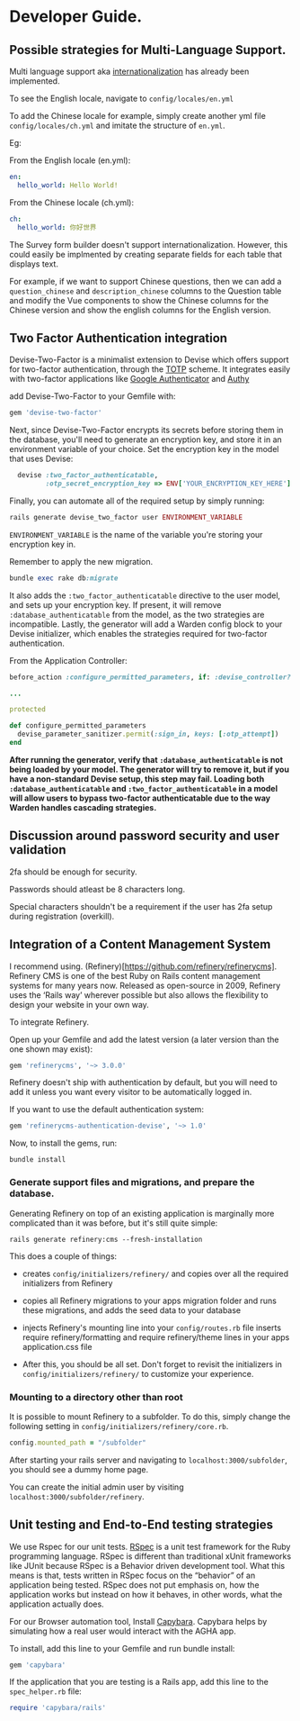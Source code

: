 # Developer Guide.

Possible strategies for Multi-Language Support.
----------------------

Multi language support aka [internationalization](https://guides.rubyonrails.org/i18n.html) has already been implemented.

To see the English locale, navigate to `config/locales/en.yml`

To add the Chinese locale for example, simply create another yml file `config/locales/ch.yml` and imitate the structure of `en.yml`.

Eg:

From the English locale (en.yml):

```yaml
en:
  hello_world: Hello World!
```

From the Chinese locale (ch.yml):

```yaml
ch:
  hello_world: 你好世界
```

The Survey form builder doesn't support internationalization. However, this could easily be implmented by creating separate fields for each table that displays text.

For example, if we want to support Chinese questions, then we can add a `question_chinese` and `description_chinese` columns to the Question table and modify the Vue components to show the Chinese columns for the Chinese version and show the english columns for the English version.

Two Factor Authentication integration
----------------------

Devise-Two-Factor is a minimalist extension to Devise which offers support for two-factor authentication, through the [TOTP](https://en.wikipedia.org/wiki/Time-based_One-Time_Password) scheme. It integrates easily with two-factor applications like [Google Authenticator](https://support.google.com/accounts/answer/1066447?hl=en) and [Authy](https://authy.com/)

add Devise-Two-Factor to your Gemfile with:

```ruby
gem 'devise-two-factor'
```

Next, since Devise-Two-Factor encrypts its secrets before storing them in the database, you'll need to generate an encryption key, and store it in an environment variable of your choice. Set the encryption key in the model that uses Devise:

```ruby
  devise :two_factor_authenticatable,
         :otp_secret_encryption_key => ENV['YOUR_ENCRYPTION_KEY_HERE']

```

Finally, you can automate all of the required setup by simply running:

```ruby
rails generate devise_two_factor user ENVIRONMENT_VARIABLE
```

`ENVIRONMENT_VARIABLE` is the name of the variable you're storing your encryption key in.

Remember to apply the new migration.

```ruby
bundle exec rake db:migrate
```

It also adds the `:two_factor_authenticatable` directive to the user model, and sets up your encryption key. If present, it will remove `:database_authenticatable` from the model, as the two strategies are incompatible. Lastly, the generator will add a Warden config block to your Devise initializer, which enables the strategies required for two-factor authentication.

From the Application Controller:

```ruby
before_action :configure_permitted_parameters, if: :devise_controller?

...

protected

def configure_permitted_parameters
  devise_parameter_sanitizer.permit(:sign_in, keys: [:otp_attempt])
end
```

**After running the generator, verify that `:database_authenticatable` is not being loaded by your model. The generator will try to remove it, but if you have a non-standard Devise setup, this step may fail. Loading both `:database_authenticatable` and `:two_factor_authenticatable` in a model will allow users to bypass two-factor authenticatable due to the way Warden handles cascading strategies.**

Discussion around password security and user validation
----------------------

2fa should be enough for security.

Passwords should atleast be 8 characters long.

Special characters shouldn't be a requirement if the user has 2fa setup during registration (overkill).

Integration of a Content Management System
----------------------

I recommend using. (Refinery)[https://github.com/refinery/refinerycms]. Refinery CMS is one of the best Ruby on Rails content management systems for many years now. Released as open-source in 2009, Refinery uses the ‘Rails way’ wherever possible but also allows the flexibility to design your website in your own way.

To integrate Refinery.

Open up your Gemfile and add the latest version (a later version than the one shown may exist):

```ruby
gem 'refinerycms', '~> 3.0.0'
```

Refinery doesn't ship with authentication by default, but you will need to add it unless you want every visitor to be automatically logged in.

If you want to use the default authentication system:

```ruby
gem 'refinerycms-authentication-devise', '~> 1.0'
```

Now, to install the gems, run:

```shell
bundle install
```

### Generate support files and migrations, and prepare the database.

Generating Refinery on top of an existing application is marginally more complicated than it was before, but it's still quite simple:

```shell
rails generate refinery:cms --fresh-installation
```

This does a couple of things:

* creates `config/initializers/refinery/` and copies over all the required initializers from Refinery

* copies all Refinery migrations to your apps migration folder and runs these migrations, and adds the seed data to your database

* injects Refinery's mounting line into your `config/routes.rb` file
inserts require refinery/formatting and require refinery/theme lines in your apps application.css file

* After this, you should be all set. Don't forget to revisit the initializers in `config/initializers/refinery/` to customize your experience.

### Mounting to a directory other than root

It is possible to mount Refinery to a subfolder. To do this, simply change the following setting in `config/initializers/refinery/core.rb`.

```ruby
config.mounted_path = "/subfolder"
```

After starting your rails server and navigating to `localhost:3000/subfolder`, you should see a dummy home page.

You can create the initial admin user by visiting `localhost:3000/subfolder/refinery`.


Unit testing and End-to-End testing strategies
----------------------

We use Rspec for our unit tests. [RSpec](https://github.com/rspec/rspec-rails) is a unit test framework for the Ruby programming language. RSpec is different than traditional xUnit frameworks like JUnit because RSpec is a Behavior driven development tool. What this means is that, tests written in RSpec focus on the “behavior” of an application being tested. RSpec does not put emphasis on, how the application works but instead on how it behaves, in other words, what the application actually does.

For our Browser automation tool, Install [Capybara](https://github.com/teamcapybara/capybara). Capybara helps by simulating how a real user would interact with the AGHA app.

To install, add this line to your Gemfile and run bundle install:

```ruby
gem 'capybara'
```

If the application that you are testing is a Rails app, add this line to the `spec_helper.rb` file:

```ruby
require 'capybara/rails'
```
